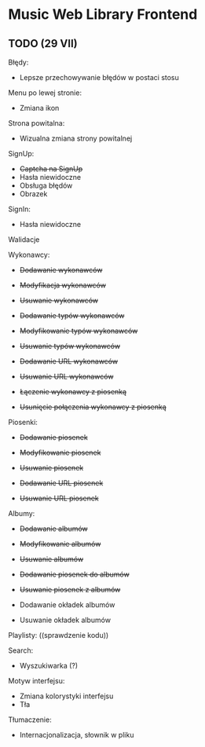 # Music Web Library Frontend

## TODO (29 VII)

Błędy:
* Lepsze przechowywanie błędów w postaci stosu

Menu po lewej stronie:
* Zmiana ikon

Strona powitalna:
* Wizualna zmiana strony powitalnej

SignUp:
* ~~Captcha na SignUp~~
* Hasła niewidoczne
* Obsługa błędów
* Obrazek

SignIn:
* Hasła niewidoczne

Walidacje

Wykonawcy:
* ~~Dodawanie wykonawców~~
* ~~Modyfikacja wykonawców~~
* ~~Usuwanie wykonawców~~

* ~~Dodawanie typów wykonawców~~
* ~~Modyfikowanie typów wykonawców~~
* ~~Usuwanie typów wykonawców~~

* ~~Dodawanie URL wykonawców~~
* ~~Usuwanie URL wykonawców~~

* ~~Łączenie wykonawcy z piosenką~~
* ~~Usunięcie połączenia wykonawcy z piosenką~~

Piosenki:
* ~~Dodawanie piosenek~~
* ~~Modyfikowanie piosenek~~
* ~~Usuwanie piosenek~~

* ~~Dodawanie URL piosenek~~
* ~~Usuwanie URL piosenek~~

Albumy:
* ~~Dodawanie albumów~~
* ~~Modyfikowanie albumów~~
* ~~Usuwanie albumów~~

* ~~Dodawanie piosenek do albumów~~
* ~~Usuwanie piosenek z albumów~~

* Dodawanie okładek albumów
* Usuwanie okładek albumów

Playlisty:
((sprawdzenie kodu))

Search:
* Wyszukiwarka (?)



Motyw interfejsu:
* Zmiana kolorystyki interfejsu
* Tła

Tłumaczenie:
* Internacjonalizacja, słownik w pliku